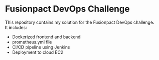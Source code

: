 # Fusionpact DevOps Challenge

This repository contains my solution for the Fusionpact DevOps challenge. It includes:

- Dockerized frontend and backend
- prometheus.yml file
- CI/CD pipeline using Jenkins
- Deployment to cloud EC2
